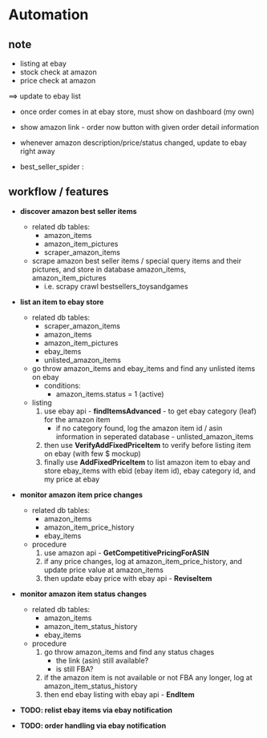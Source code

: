 # Automation


## note

- listing at ebay
- stock check at amazon
- price check at amazon

==> update to ebay list


- once order comes in at ebay store, must show on dashboard (my own)
- show amazon link - order now button with given order detail information


- whenever amazon description/price/status changed, update to ebay right away

- best_seller_spider : 


## workflow / features

- **discover amazon best seller items**
	- related db tables:
		- amazon\_items
		- amazon\_item\_pictures
		- scraper\_amazon\_items
	- scrape amazon best seller items / special query items and their pictures, and store in database amazon\_items, amazon\_item\_pictures
		- i.e. scrapy crawl bestsellers_toysandgames

- **list an item to ebay store**
	- related db tables:
		- scraper\_amazon\_items
		- amazon\_items
		- amazon\_item\_pictures
		- ebay\_items
		- unlisted\_amazon\_items
	- go throw amazon\_items and ebay\_items and find any unlisted items on ebay
		- conditions:
			- amazon\_items.status = 1 (active)
	- listing
		1. use ebay api - **findItemsAdvanced** - to get ebay category (leaf) for the amazon item
			- if no category found, log the amazon item id / asin information in seperated database - unlisted\_amazon\_items
		1. then use **VerifyAddFixedPriceItem** to verify before listing item on ebay (with few $ mockup)
		1. finally use **AddFixedPriceItem** to list amazon item to ebay and store ebay\_items with ebid (ebay item id), ebay category id, and my price at ebay

- **monitor amazon item price changes**
	- related db tables:
		- amazon\_items
		- amazon\_item\_price\_history
		- ebay\_items
	- procedure
		1. use amazon api - **GetCompetitivePricingForASIN**
		2. if any price changes, log at amazon\_item\_price\_history, and update price value at amazon\_items
		3. then update ebay price with ebay api - **ReviseItem**

- **monitor amazon item status changes**
	- related db tables:
		- amazon\_items
		- amazon\_item\_status\_history
		- ebay\_items
	- procedure
		1. go throw amazon\_items and find any status chages
			- the link (asin) still available?
			- is still FBA?
		2. if the amazon item is not available or not FBA any longer, log at amazon\_item\_status\_history
		3. then end ebay listing with ebay api - **EndItem**


- **TODO: relist ebay items via ebay notification**

- **TODO: order handling via ebay notification**
